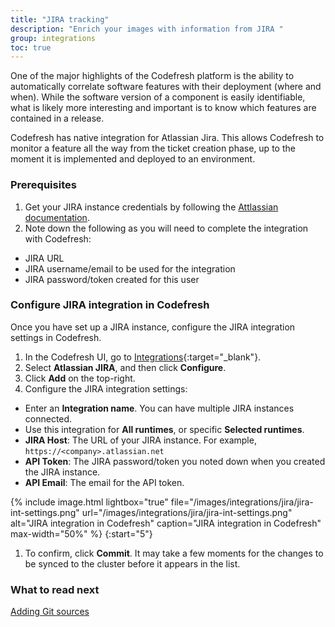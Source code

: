 ```yaml
---
title: "JIRA tracking"
description: "Enrich your images with information from JIRA "
group: integrations
toc: true
---
```


One of the major highlights of the Codefresh platform is the ability to automatically correlate 
software features with their deployment (where and when). While the software version of a component is easily identifiable, what is likely more interesting and important is to know which features are contained in a release.

Codefresh has native integration for Atlassian Jira. This allows Codefresh to monitor a feature all the way from the ticket creation phase, up to the moment it is implemented and deployed to an environment.

### Prerequisites

1. Get your JIRA instance credentials by following the [Attlassian documentation](https://support.atlassian.com/atlassian-account/docs/manage-api-tokens-for-your-atlassian-account/).
1. Note down the following as you will need to complete the integration with Codefresh:  

  * JIRA URL
  * JIRA username/email to be used for the integration
  * JIRA password/token created for this user


### Configure JIRA integration in Codefresh
Once you have set up a JIRA instance, configure the JIRA integration settings in Codefresh.  

1. In the Codefresh UI, go to [Integrations](https://g.codefresh.io/2.0/account-settings/integrations){:target="\_blank"}. 
1. Select **Atlassian JIRA**, and then click **Configure**.
1. Click **Add** on the top-right. 
1. Configure the JIRA integration settings:
  * Enter an **Integration name**. You can have multiple JIRA instances connected.
  * Use this integration for **All runtimes**, or specific **Selected runtimes**.
  * **JIRA Host**: The URL of your JIRA instance. For example, `https://<company>.atlassian.net`
  * **API Token**: The JIRA password/token you noted down when you created the JIRA instance.
  * **API Email**: The email for the API token.

  {% include 
	image.html 
	lightbox="true" 
	file="/images/integrations/jira/jira-int-settings.png" 
	url="/images/integrations/jira/jira-int-settings.png" 
	alt="JIRA integration in Codefresh" 
	caption="JIRA integration in Codefresh"
  max-width="50%" 
%}
{:start="5"}
1. To confirm, click **Commit**.
  It may take a few moments for the changes to be synced to the cluster before it appears in the list.


### What to read next
[Adding Git sources]({{site.baseurl}}/docs/runtime/git-sources/)










